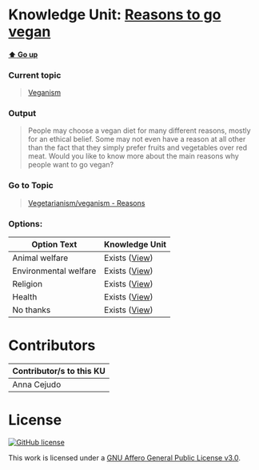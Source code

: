 # Knowledge Unit: [Reasons to go vegan](../../knowledge_units/veganism/reasons-to-go-vegan.md)

#### [:arrow_up: Go up](../../topics/veganism.md)
### Current topic
> [Veganism](../../topics/veganism.md)
### Output
> People may choose a vegan diet for many different reasons, mostly for an ethical belief. Some may not even have a reason at all other than the fact that they simply prefer fruits and vegetables over red meat. Would you like to know more about the main reasons why people want to go vegan?
### Go to Topic
> [Vegetarianism/veganism - Reasons](../../topics/vegetarianismveganism-reasons.md)

### Options: 

| Option Text | Knowledge Unit |
| - | - |  
| Animal welfare  |  Exists ([View](../../knowledge_units/vegetarianismveganism-reasons/animal-welfare.md))  |  
| Environmental welfare  |  Exists ([View](../../knowledge_units/vegetarianismveganism-reasons/environmental-welfare.md))  |  
| Religion  |  Exists ([View](../../knowledge_units/vegetarianismveganism-reasons/religion.md))  |  
| Health  |  Exists ([View](../../knowledge_units/vegetarianismveganism-reasons/health.md))  |  
| No thanks  |  Exists ([View](../../knowledge_units/vegetarianismveganism-reasons/no-thanks.md))  | 

# Contributors

| Contributor/s to this KU |
| - | 
| Anna Cejudo |

# License
[![GitHub license](https://img.shields.io/github/license/inbrainz/cerebro)](https://github.com/inbrainz/cerebro/blob/master/LICENSE)

This work is licensed under a [GNU Affero General Public License v3.0](https://www.gnu.org/licenses/agpl-3.0.txt).
